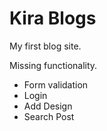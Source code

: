 # Kira Blogs
My first blog site.

Missing functionality.
- Form validation
- Login
- Add Design
- Search Post
